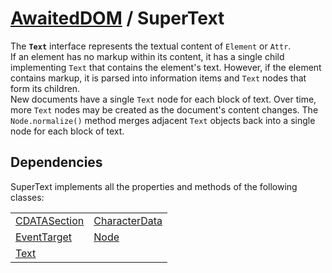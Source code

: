 # [AwaitedDOM](../basic-client/awaited-dom) <span>/</span> SuperText

<div class='overview'><span class="seoSummary">The <strong><code>Text</code></strong> interface represents the textual content of <code>Element</code> or <code>Attr</code>. </span></div>

<div class='overview'>If an element has no markup within its content, it has a single child implementing <code>Text</code> that contains the element's text. However, if the element contains markup, it is parsed into information items and <code>Text</code> nodes that form its children.</div>

<div class='overview'>New documents have a single <code>Text</code> node for each block of text. Over time, more <code>Text</code> nodes may be created as the document's content changes. The <code>Node.normalize()</code> method merges adjacent <code>Text</code> objects back into a single node for each block of text.</div>

## Dependencies


SuperText implements all the properties and methods of the following classes:

|     |     |
| --- | --- |
| [CDATASection](./cdata-section.md) | [CharacterData](./character-data.md) |
| [EventTarget](./event-target.md) | [Node](./node.md) |
| [Text](./text.md) |  |
